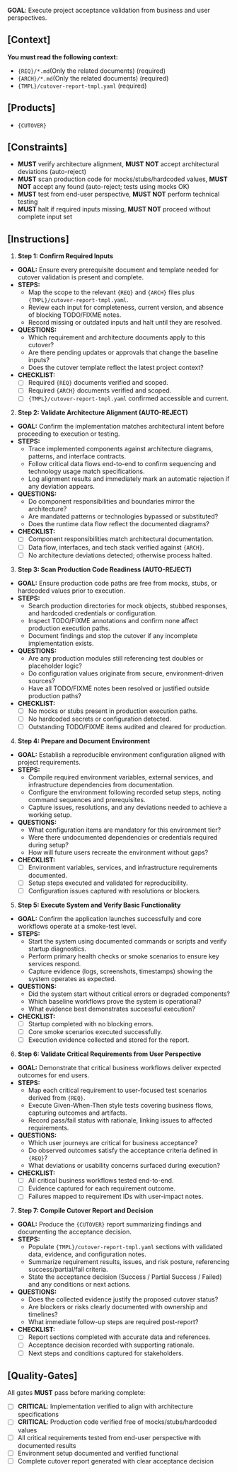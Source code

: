 **GOAL**: Execute project acceptance validation from business and user perspectives.

## [Context]
**You must read the following context:**
- `{REQ}/*.md`(Only the related documents) (required)
- `{ARCH}/*.md`(Only the related documents) (required)
- `{TMPL}/cutover-report-tmpl.yaml` (required)

## [Products]
- `{CUTOVER}`

## [Constraints]
- **MUST** verify architecture alignment, **MUST NOT** accept architectural deviations (auto-reject)
- **MUST** scan production code for mocks/stubs/hardcoded values, **MUST NOT** accept any found (auto-reject; tests using mocks OK)
- **MUST** test from end-user perspective, **MUST NOT** perform technical testing
- **MUST** halt if required inputs missing, **MUST NOT** proceed without complete input set

## [Instructions]
1. **Step 1: Confirm Required Inputs**
- **GOAL:** Ensure every prerequisite document and template needed for cutover validation is present and complete.
- **STEPS:**
  - Map the scope to the relevant `{REQ}` and `{ARCH}` files plus `{TMPL}/cutover-report-tmpl.yaml`.
  - Review each input for completeness, current version, and absence of blocking TODO/FIXME notes.
  - Record missing or outdated inputs and halt until they are resolved.
- **QUESTIONS:**
  - Which requirement and architecture documents apply to this cutover?
  - Are there pending updates or approvals that change the baseline inputs?
  - Does the cutover template reflect the latest project context?
- **CHECKLIST:**
  - [ ] Required `{REQ}` documents verified and scoped.
  - [ ] Required `{ARCH}` documents verified and scoped.
  - [ ] `{TMPL}/cutover-report-tmpl.yaml` confirmed accessible and current.

2. **Step 2: Validate Architecture Alignment (AUTO-REJECT)**
- **GOAL:** Confirm the implementation matches architectural intent before proceeding to execution or testing.
- **STEPS:**
  - Trace implemented components against architecture diagrams, patterns, and interface contracts.
  - Follow critical data flows end-to-end to confirm sequencing and technology usage match specifications.
  - Log alignment results and immediately mark an automatic rejection if any deviation appears.
- **QUESTIONS:**
  - Do component responsibilities and boundaries mirror the architecture?
  - Are mandated patterns or technologies bypassed or substituted?
  - Does the runtime data flow reflect the documented diagrams?
- **CHECKLIST:**
  - [ ] Component responsibilities match architectural documentation.
  - [ ] Data flow, interfaces, and tech stack verified against `{ARCH}`.
  - [ ] No architecture deviations detected; otherwise process halted.

3. **Step 3: Scan Production Code Readiness (AUTO-REJECT)**
- **GOAL:** Ensure production code paths are free from mocks, stubs, or hardcoded values prior to execution.
- **STEPS:**
  - Search production directories for mock objects, stubbed responses, and hardcoded credentials or configuration.
  - Inspect TODO/FIXME annotations and confirm none affect production execution paths.
  - Document findings and stop the cutover if any incomplete implementation exists.
- **QUESTIONS:**
  - Are any production modules still referencing test doubles or placeholder logic?
  - Do configuration values originate from secure, environment-driven sources?
  - Have all TODO/FIXME notes been resolved or justified outside production paths?
- **CHECKLIST:**
  - [ ] No mocks or stubs present in production execution paths.
  - [ ] No hardcoded secrets or configuration detected.
  - [ ] Outstanding TODO/FIXME items audited and cleared for production.

4. **Step 4: Prepare and Document Environment**
- **GOAL:** Establish a reproducible environment configuration aligned with project requirements.
- **STEPS:**
  - Compile required environment variables, external services, and infrastructure dependencies from documentation.
  - Configure the environment following recorded setup steps, noting command sequences and prerequisites.
  - Capture issues, resolutions, and any deviations needed to achieve a working setup.
- **QUESTIONS:**
  - What configuration items are mandatory for this environment tier?
  - Were there undocumented dependencies or credentials required during setup?
  - How will future users recreate the environment without gaps?
- **CHECKLIST:**
  - [ ] Environment variables, services, and infrastructure requirements documented.
  - [ ] Setup steps executed and validated for reproducibility.
  - [ ] Configuration issues captured with resolutions or blockers.

5. **Step 5: Execute System and Verify Basic Functionality**
- **GOAL:** Confirm the application launches successfully and core workflows operate at a smoke-test level.
- **STEPS:**
  - Start the system using documented commands or scripts and verify startup diagnostics.
  - Perform primary health checks or smoke scenarios to ensure key services respond.
  - Capture evidence (logs, screenshots, timestamps) showing the system operates as expected.
- **QUESTIONS:**
  - Did the system start without critical errors or degraded components?
  - Which baseline workflows prove the system is operational?
  - What evidence best demonstrates successful execution?
- **CHECKLIST:**
  - [ ] Startup completed with no blocking errors.
  - [ ] Core smoke scenarios executed successfully.
  - [ ] Execution evidence collected and stored for the report.

6. **Step 6: Validate Critical Requirements from User Perspective**
- **GOAL:** Demonstrate that critical business workflows deliver expected outcomes for end users.
- **STEPS:**
  - Map each critical requirement to user-focused test scenarios derived from `{REQ}`.
  - Execute Given-When-Then style tests covering business flows, capturing outcomes and artifacts.
  - Record pass/fail status with rationale, linking issues to affected requirements.
- **QUESTIONS:**
  - Which user journeys are critical for business acceptance?
  - Do observed outcomes satisfy the acceptance criteria defined in `{REQ}`?
  - What deviations or usability concerns surfaced during execution?
- **CHECKLIST:**
  - [ ] All critical business workflows tested end-to-end.
  - [ ] Evidence captured for each requirement outcome.
  - [ ] Failures mapped to requirement IDs with user-impact notes.

7. **Step 7: Compile Cutover Report and Decision**
- **GOAL:** Produce the `{CUTOVER}` report summarizing findings and documenting the acceptance decision.
- **STEPS:**
  - Populate `{TMPL}/cutover-report-tmpl.yaml` sections with validated data, evidence, and configuration notes.
  - Summarize requirement results, issues, and risk posture, referencing success/partial/fail criteria.
  - State the acceptance decision (Success / Partial Success / Failed) and any conditions or next actions.
- **QUESTIONS:**
  - Does the collected evidence justify the proposed cutover status?
  - Are blockers or risks clearly documented with ownership and timelines?
  - What immediate follow-up steps are required post-report?
- **CHECKLIST:**
  - [ ] Report sections completed with accurate data and references.
  - [ ] Acceptance decision recorded with supporting rationale.
  - [ ] Next steps and conditions captured for stakeholders.

## [Quality-Gates]
All gates **MUST** pass before marking complete:
- [ ] **CRITICAL**: Implementation verified to align with architecture specifications
- [ ] **CRITICAL**: Production code verified free of mocks/stubs/hardcoded values  
- [ ] All critical requirements tested from end-user perspective with documented results
- [ ] Environment setup documented and verified functional
- [ ] Complete cutover report generated with clear acceptance decision
